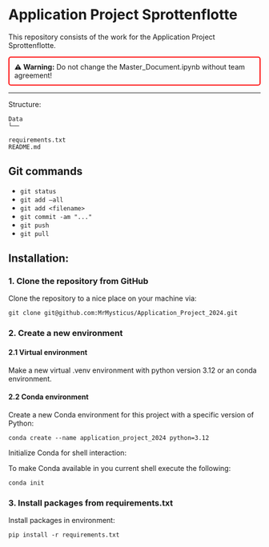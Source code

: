 # Application Project Sprottenflotte

This repository consists of the work for the Application Project Sprottenflotte.

<div style="border: 2px solid red; padding: 10px; border-radius: 5px;">
  <strong>⚠️ Warning:</strong> 
  Do not change the Master_Document.ipynb without team agreement!
</div>



---

Structure:

```
Data
└── 

requirements.txt
README.md
```

## Git commands

- `git status`
- `git add —all`
- `git add <filename>`
- `git commit -am "..."`
- `git push`
- `git pull`

## Installation:

### 1. Clone the repository from GitHub

Clone the repository to a nice place on your machine via:

```
git clone git@github.com:MrMysticus/Application_Project_2024.git
```

### 2. Create a new environment

#### 2.1 Virtual environment

Make a new virtual .venv environment with python version 3.12 or an conda environment.

#### 2.2 Conda environment

Create a new Conda environment for this project with a specific version of Python:

```
conda create --name application_project_2024 python=3.12
```

Initialize Conda for shell interaction:

To make Conda available in you current shell execute the following:

```
conda init
```

### 3. Install packages from requirements.txt

Install packages in environment:

```
pip install -r requirements.txt
```
